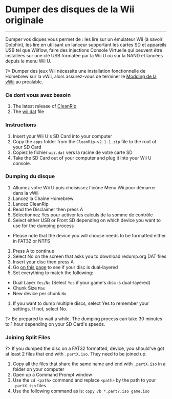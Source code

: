 # Dumper des disques de la Wii originale
---
Dumper vos diques vous permet de : les lire sur un émulateur Wii (à savoir Dolphin), les lire en utilisant un lanceur supportant les cartes SD et appareils USB tel que Wiiflow, faire des injections Console Virtuelle qui peuvent être installées sur une clé USB formatée par la Wii U ou sur la NAND et lancées depuis le menu Wii U.

?> Dumper des jeux Wii nécessite une installation fonctionnelle de Homebrew sur la vWii, alors assurez-vous de terminer le [Modding de la vWii](vwii-modding) au préalable.

### Ce dont vous avez besoin

1. The latest release of [CleanRip](https://github.com/emukidid/cleanrip/releases/download/2.1.1/CleanRip-v2.1.1.zip)
1. The [wii.dat](https://github.com/emukidid/cleanrip/releases/download/2.1.1/wii.dat) file

### Instructions

1. Insert your Wii U's SD Card into your computer
1. Copy the `apps` folder from the `CleanRip-v2.1.1.zip` file to the root of your SD Card
1. Copiez le fichier `wii.dat` vers la racine de votre carte SD
1. Take the SD Card out of your computer and plug it into your Wii U console.

### Dumping du disque

1. Allumez votre Wii U puis choisissez l'icône Menu Wii pour démarrer dans la vWii
1. Lancez la Chaîne Homebrew
1. Lancez CleanRip
1. Read the Disclaimer then press A
1. Sélectionnez Yes pour activer les calculs de la somme de contrôle
1. Select either USB or Front SD depending on which device you want to use for the dumping process
 - Please note that the device you will choose needs to be formatted either in FAT32 or NTFS
1. Press A to continue
1. Select No on the screen that asks you to download redump.org DAT files
1. Insert your disc then press A
1. Go [on this page](https://wiki.dolphin-emu.org/index.php?title=Category:Dual_Layer_Disc_games) to see if your disc is dual-layered
1. Set everything to match the following:
 - Dual Layer `Yes/No` (Select `Yes` if your game's disc is dual-layered)
 - Chunk Size `Max`
 - New device per chunk `No`
1. If you want to dump multiple discs, select Yes to remember your settings. If not, select No.

?> Be prepared to wait a while. The dumping process can take 30 minutes to 1 hour depending on your SD Card's speeds.

### Joining Split Files

?> If you dumped the disc on a FAT32 formatted, device, you should've got at least 2 files that end with `.partX.iso`. They need to be joined up.

1. Copy all the files that share the same name and end with `.partX.iso` in a folder on your computer
1. Open up a Command Prompt window
1. Use the `cd <path>` command and replace `<path>` by the path to your `.partX.iso` files
1. Use the following command as is: `copy /b *.part?.iso game.iso`
